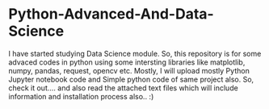 # Python-Advanced-And-Data-Science
I have started  studying Data Science module. So, this repository is for some advaced codes in python using some intersting 
libraries like matplotlib, numpy, pandas, request, opencv etc. 
Mostly, I will upload mostly Python Jupyter notebook code and Simple python code of same project also. 
So, check it out.... and also read the attached text files which will include information and installation process also.. :)
